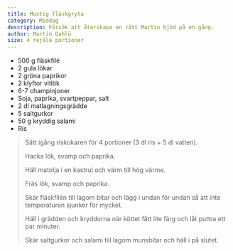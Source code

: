 ```yaml
---
title: Mustig fläskgryta
category: Middag
description: Försök att återskapa en rätt Martin bjöd på en gång.
author: Martin Dahlö
size: 4 rejäla portioner
---
```


- 500 g fläskfilé
- 2 gula lökar
- 2 gröna paprikor
- 2 klyftor vitlök
- 6-7 champinjoner
- Soja, paprika, svartpeppar, salt
- 2 dl matlagningsgrädde
- 5 saltgurkor
- 50 g kryddig salami
- Ris

> Sätt igång riskokaren för 4 portioner (3 dl ris + 5 dl vatten).
> 
> Hacka lök, svamp och paprika.
> 
> Häll matolja i en kastrul och värm till hög värme.
> 
> Fräs lök, svamp och paprika.
> 
> Skär fläskfilén till lagom bitar och lägg i undan för undan så att inte temperaturen sjunker för mycket.
> 
> Häll i grädden och kryddorna när köttet fått lite färg och låt puttra ett par minuter.
> 
> Skär saltgurkor och salami till lagom munsbitar och häll i på slutet.
